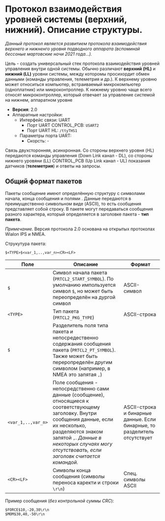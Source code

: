 # Протокол взаимодействия уровней системы (верхний, нижний). Описание структуры.

*Данный протокол является развитием протокола взаимодействия верхнего и нижненго уровня подводного аппарата (вспоминай бессоные мартовские ночи 2021 года...).* 

Цель - создать универсальный стек протокола взаимодействия уровней управления внутри одной системы. Обычно различают **верхний (HL)** и **нижний (LL)** уровни системы, между которомы просихордит обмен данными (команды управления, телеметрия и др.). К верхнему уровню может относиться компьютер, встраиваемый микрокомпьютер (одноплатник) или микроконтроллер. К нижнему уровню чаще всего относят микроконтроллер, который отвечает за управление системой на нижнем, аппаратном уровне

- **Версия**: 2.0
- Аппаратные настройки:
  - Интерфейс связи: UART
    - Порт UART CONTROL_PCB: `USART2`
    - Порт UART HL: `/ttyTHS1`
  - Параметры порта UART:
    - Скорсть: - 



Связь двухсторонняя, асинхронная. Со стороны верхнего уровня (HL) передаются команды управления (Down Link канал - DL), со стороны нижнего уровяни (LL) CONTROL_PCB (Up Link канал - UL) показания датчиков (**телеметрия**) и ответы на запросы.

## Общий формат пакетов

Пакеты сообщение имеют определённую структуру с символами начала, конца сообщения и полями . Данные передаются в преимущественно символьном виде (ASCII), то есть сообщения представляет собой строку. В пакете могут передаваться сообщения разного характера, который определяется в заголовке пакета - **тип пакета**.

*Примечание.* Версия протокола 2.0 основана на открытых протоколах Wialon IPS и NMEA.

Струкутура пакета:

```
$<TYPE>$<var_1,..,var_n><CR><LF>
```

Поле | Описание | Формат
-----|----------|--
`$` | Символ начала пакета (`PRTCL2_START_SYMBOL`). По умолчанию импользуется символ `$`, но может быть переопределён на дургой символ | ASCII-символ
`<TYPE>` | Тип пакета (`PRTCL2_PKG_TYPE`) | ASCII-строка
`$` | Разделитель поля типа пакета и непосредественно содержания сообщения пакета (`PRTCL2_PT_SYMBOL`). Также может быть переропределён другим символом (например, в NMEA это запятая `,`) |
`<var_1,..,var_n>`| Поле сообщения - непосредственно сами данные (сообщение), относящиеся к соответствующему заголовку. Внутри сообщения данные, если их несколько, разделяются знаком запятой `,`. *Данные в некоторых случаях могу отсутствовать, если заголовк считается командой*. | ASCII-строка и бинарные данные. Если бинарные, то разделитель отсутствует
`<CR><LF>`| Символы конца сообщения (символы переноса каректи и строки `\r\n`) | Спец. символы ASCII

Пример сообщения (*без контрольной суммы CRC*):

```
$FORCE$10,-20,30\r\n
$MOM$30,40,-50\r\n
```

